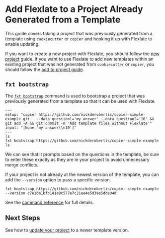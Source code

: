 # Add Flexlate to a Project Already Generated from a Template

This guide covers taking
 a project that was previously generated from a template using
`cookiecutter` or `copier` and hooking it up with Flexlate to enable updating.

If you want to create a new project with Flexlate, you should follow 
the [new project](new-project.md) guide.
If you want to use Flexlate to add new templates within an existing 
project that was not generated from `cookiecutter` or `copier`, you 
should follow the [add to project guide](add-to-project.md).

## `fxt bootstrap`

The [`fxt bootstrap`](../../commands.md#fxt-bootstrap) command is used
to bootstrap a project that was previously generated from a template
so that it can be used with Flexlate. 

```{run-git-terminal}
---
setup: "copier https://github.com/nickderobertis/copier-simple-example.git . --data question1='my answer' --data question2='10' && git add -A && git commit -m 'Add template files without Flexlate'"
input: "[None,'my answer\\n10']"
---
ls
fxt bootstrap https://github.com/nickderobertis/copier-simple-example
ls
```

We can see that it prompts based on the questions in the template, be 
sure to enter these exactly as they are in your project to avoid 
unnecessary merge conflicts.

If your project is not already at the newest version of the template,
you can add the `--version` option to pass a specific version.

```shell
fxt bootstrap https://github.com/nickderobertis/copier-simple-example --version c7e1ba1bfb141e9c577e7c21ee4a5d3ae5dde04d
```

See the [command reference](../../commands.md#fxt-bootstrap) for full details.

## Next Steps

See how to [update your project](../updating.md) to a newer template version. 